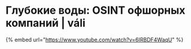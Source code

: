 # Глубокие воды: OSINT офшорных компаний | váli

{% embed url="https://www.youtube.com/watch?v=6IRBDF4WaqU" %}
